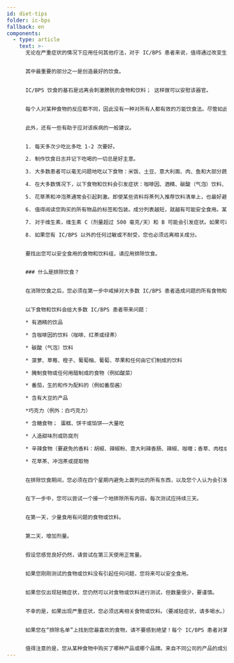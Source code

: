 ```yaml
---
id: diet-tips
folder: ic-bps
fallback: en
components:
  - type: article
    text: >-
      无论在严重症状的情况下应用任何其他疗法，对于 IC/BPS 患者来说，值得通过改变生活方式来帮助康复。


      其中最重要的部分之一是创造最好的饮食。


      IC/BPS 饮食的基石是远离会刺激膀胱的食物和饮料； 这样做可以安慰该器官。


      每个人对某种食物的反应都不同，因此没有一种对所有人都有效的万能饮食法。尽管如此，已经从患者收集了很多经验，因此很容易列出在大多数情况下不会引发症状的食物和饮料，以及通常会引起问题的食物和饮料。


      此外，还有一些有助于应对该疾病的一般建议。


      1. 每天多次少吃比多吃 1-2 次要好。

      2. 制作饮食日志并记下吃喝的一切总是好主意。

      3. 大多数患者可以毫无问题地吃以下食物：米饭、土豆、意大利面、肉、鱼和大部分蔬菜。吃这些食物，就可以轻松做出营养丰富、美味可口的饭菜。

      4. 在大多数情况下，以下食物和饮料会引发症状：咖啡因、酒精、碳酸（气泡）饮料、辛辣食物、巧克力、酸奶油、酸奶、大豆、几种水果和番茄。

      5. 花草茶和冲泡茶通常会引起刺激。即使某些资料将茶列入推荐饮料清单上，也最好避免使饮用该茶类。

      6. 值得阅读您购买的所有物品的标签和包装。成分列表越短，就越有可能安全食用。某些防腐剂（例如亚硝酸盐）可能会引起问题——例如，可以在几种冷切菜中找到。

      7. 对于维生素，维生素 C（剂量超过 500 毫克/天）和 B 可能会引发症状。如果可以的话，选择只含有一种维生素或必需微量元素的产品，而不是购买组合营养补充剂。

      8. 如果您有 IC/BPS 以外的任何过敏或不耐受，您也必须远离相关成分。


      要找出您可以安全食用的食物和饮料组，请应用排除饮食。


      ### 什么是排除饮食？


      在消除饮食之后，您必须在第一步中戒掉对大多数 IC/BPS 患者造成问题的所有食物和饮料。（请参阅下面的列表。）严格遵循饮食是必不可少的，您必须注意您购买的即食或速食的成分表。当您没有症状时，开始介绍您想吃的每一种食物或饮料； 一点一点。（称为激发阶段。）在您的饮食日志中记录所有内容，如果出现任何症状，请记下。一旦您能够识别引发的症状的食物或饮料，您就必须将其从饮食中剔除。


      以下食物和饮料会给大多数 IC/BPS 患者带来问题：

      * 有酒精的饮品

      * 含咖啡因的饮料（咖啡、红茶或绿茶）

      * 碳酸（气泡）饮料

      * 菠萝、草莓、橙子、葡萄柚、葡萄、苹果和任何由它们制成的饮料

      * 腌制食物或任何用醋制成的食物（例如酸菜）

      * 番茄，生的和作为配料的（例如番茄酱）

      * 含有大豆的产品

      *巧克力（例外：白巧克力）

      * 含糖食物； 蛋糕、饼干或馅饼——大量吃

      * 人造甜味剂或防腐剂

      * 辛辣食物（要避免的香料：胡椒、辣椒粉、意大利辣香肠、辣椒、咖喱；香草、肉桂或丁香也会引起问题）

      * 花草茶、冲泡茶或提取物


      在排除饮食期间，您必须在四个星期内避免上面列出的所有东西，以及您个人认为会引发症状的任何其他成分。你必须要有耐心，因为饮食的效果是慢慢显现的。


      在下一步中，您可以尝试一个接一个地排除所有内容。每次测试应持续三天。


      在第一天，少量食用有问题的食物或饮料。


      第二天，增加剂量。


      假设您感觉良好仍然，请尝试在第三天使用正常量。


      如果您刚刚测试的食物或饮料没有引起任何问题，您将来可以安全食用。


      如果您仅出现轻微症状，您仍然可以对食物或饮料进行测试，但数量很少，要谨慎。


      不幸的是，如果出现严重症状，您必须远离相关食物或饮料。（要减轻症状，请多喝水。）


      如果您在“排除名单”上找到您最喜欢的食物，请不要感到绝望！每个 IC/BPS 患者对某种食物或饮料的反应不同——您不必切掉自己喜欢的东西。（实际上，即使咖啡因会导致大多数 IC/BPS 患者疼痛，某些 IC/BPS 患者也可以喝咖啡。）但是，要有耐心：始终严格按照步骤操作，并测试一切为三天。


      值得注意的是，您从某种食物中购买了哪种产品或哪个品牌。来自不同公司的产品的成分清单也可能不同——有时，不是您测试的食物或饮料会引发症状，而是其中一种额外成分会引发症状。在这种情况下，您只需要避免导致问题的产品，而不是食物或饮料本身。
---
```

